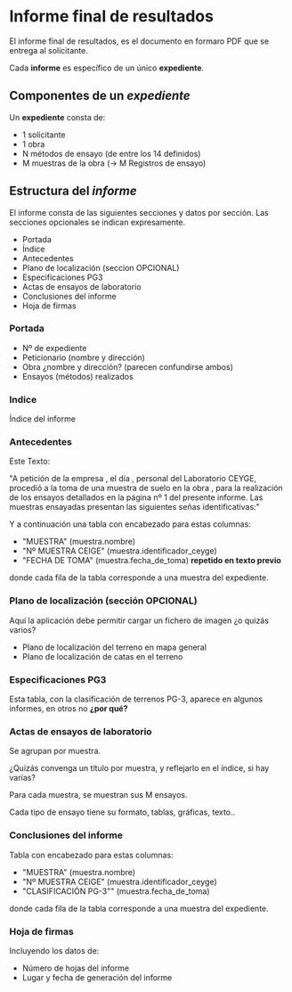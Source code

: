 # Informe final de resultados

El informe final de resultados, es el documento en formaro PDF que se entrega al solicitante.

Cada **informe** es específico de un único **expediente**.

## Componentes de un *expediente*

Un **expediente** consta de:

- 1 solicitante
- 1 obra
- N métodos de ensayo (de entre los 14 definidos)
- M muestras de la obra (-> M Registros de ensayo)

## Estructura del *informe*

El informe consta de las siguientes secciones y datos por sección.
Las secciones opcionales se indican expresamente.

- Portada
- Índice
- Antecedentes
- Plano de localización (seccion OPCIONAL)
- Especificaciones PG3
- Actas de ensayos de laboratorio
- Conclusiones del informe
- Hoja de firmas

### Portada

- Nº de expediente
- Peticionario (nombre y dirección)
- Obra ¿nombre y dirección? (parecen confundirse ambos)
- Ensayos (métodos) realizados

### Indice

Índice del informe

### Antecedentes

Este Texto:

"A petición de la empresa <peticionario>, el día <fecha de toma de muestra>, personal del Laboratorio CEYGE, procedió a la toma de una muestra de suelo en la obra <nombre de la obra>, para la realización de los ensayos detallados en la página nº 1 del presente informe.
Las muestras ensayadas presentan las siguientes señas identificativas:"

Y a continuación una tabla con encabezado para estas columnas:

- "MUESTRA" (muestra.nombre)
- "Nº MUESTRA CEIGE" (muestra.identificador_ceyge)
- "FECHA DE TOMA" (muestra.fecha_de_toma) **repetido en texto previo**

donde cada fila de la tabla corresponde a una muestra del expediente.

### Plano de localización (sección OPCIONAL)

Aquí la aplicación debe permitir cargar un fichero de imagen ¿o quizás varios?

- Plano de localización del terreno en mapa general
- Plano de localización de catas en el terreno

### Especificaciones PG3

Esta tabla, con la clasificación de terrenos PG-3, aparece en algunos informes, en otros no **¿por qué?**

### Actas de ensayos de laboratorio

Se agrupan por muestra.

¿Quizás convenga un título por muestra, y reflejarlo en el índice, si hay varias?

Para cada muestra, se muestran sus M ensayos.

Cada tipo de ensayo tiene su formato, tablas, gráficas, texto..

### Conclusiones del informe

Tabla con encabezado para estas columnas:

- "MUESTRA" (muestra.nombre)
- "Nº MUESTRA CEIGE" (muestra.identificador_ceyge)
- "CLASIFICACIÓN PG-3"" (muestra.fecha_de_toma)

donde cada fila de la tabla corresponde a una muestra del expediente.

### Hoja de firmas

Incluyendo los datos de:

- Número de hojas del informe
- Lugar y fecha de generación del informe
